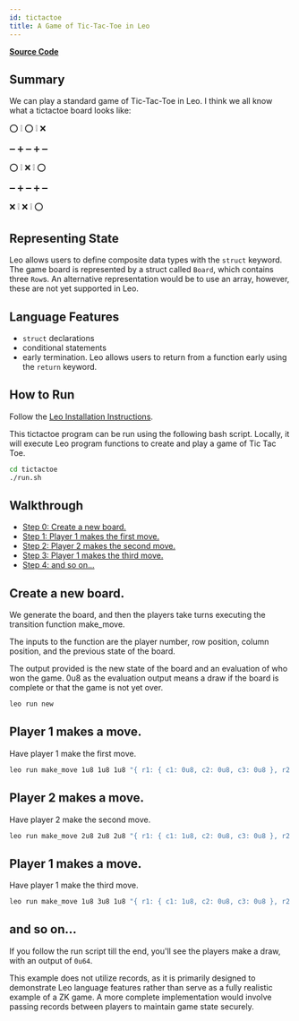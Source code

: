 ```yaml
---
id: tictactoe
title: A Game of Tic-Tac-Toe in Leo
---
```

[general tags]: # (example, tictactoe, program, struct, conditional)

**[Source Code](https://github.com/ProvableHQ/leo-examples/tree/main/tictactoe)**

## Summary

We can play a standard game of Tic-Tac-Toe in Leo. I think we all know what a tictactoe board looks like:

⭕ ❕ ⭕ ❕ ❌

➖ ➕ ➖ ➕ ➖

⭕ ❕ ⁣❌ ❕ ⭕

➖ ➕ ➖ ➕ ➖

❌ ❕ ❌ ❕ ⭕

## Representing State
Leo allows users to define composite data types with the `struct` keyword. 
The game board is represented by a struct called `Board`, which contains three `Row`s. An alternative representation would be to use an array, however, these are not yet supported in Leo.

## Language Features
- `struct` declarations
- conditional statements
- early termination. Leo allows users to return from a function early using the `return` keyword.

## How to Run

Follow the [Leo Installation Instructions](https://docs.leo-lang.org/getting_started/installation).

This tictactoe program can be run using the following bash script. Locally, it will execute Leo program functions to create and play a game of Tic Tac Toe.

```bash
cd tictactoe
./run.sh
```

## Walkthrough

* [Step 0: Create a new board.](#step0)
* [Step 1: Player 1 makes the first move.](#step1)
* [Step 2: Player 2 makes the second move.](#step2)
* [Step 3: Player 1 makes the third move.](#step3)
* [Step 4: and so on...](#step4)

## <a id="step0"></a> Create a new board.

We generate the board, and then the players take turns executing the transition function make_move.

The inputs to the function are the player number, row position, column position, and the previous state of the board.

The output provided is the new state of the board and an evaluation of who won the game. 0u8 as the evaluation output means a draw if the board is complete or that the game is not yet over.

```bash
leo run new
```
## <a id="step1"></a> Player 1 makes a move.

Have player 1 make the first move.

```bash
leo run make_move 1u8 1u8 1u8 "{ r1: { c1: 0u8, c2: 0u8, c3: 0u8 }, r2: { c1: 0u8, c2: 0u8, c3: 0u8 }, r3: { c1: 0u8, c2: 0u8, c3: 0u8 } }"
```

## <a id="step2"></a> Player 2 makes a move.

Have player 2 make the second move.

```bash
leo run make_move 2u8 2u8 2u8 "{ r1: { c1: 1u8, c2: 0u8, c3: 0u8 }, r2: { c1: 0u8, c2: 0u8, c3: 0u8 }, r3: { c1: 0u8, c2: 0u8, c3: 0u8 } }"
```

## <a id="step3"></a> Player 1 makes a move.

Have player 1 make the third move.

```bash
leo run make_move 1u8 3u8 1u8 "{ r1: { c1: 1u8, c2: 0u8, c3: 0u8 }, r2: { c1: 0u8, c2: 2u8, c3: 0u8 }, r3: { c1: 0u8, c2: 0u8, c3: 0u8 } }"
```

## <a id="step4"></a> and so on...

If you follow the run script till the end, you'll see the players make a draw, with an output of `0u64`.

This example does not utilize records, as it is primarily designed to demonstrate Leo language features rather than serve as a fully realistic example of a ZK game. A more complete implementation would involve passing records between players to maintain game state securely.
